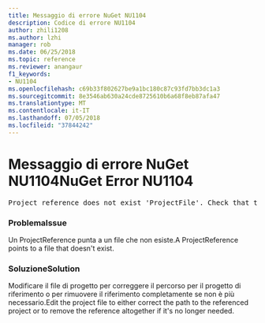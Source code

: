 ```yaml
---
title: Messaggio di errore NuGet NU1104
description: Codice di errore NU1104
author: zhili1208
ms.author: lzhi
manager: rob
ms.date: 06/25/2018
ms.topic: reference
ms.reviewer: anangaur
f1_keywords:
- NU1104
ms.openlocfilehash: c69b33f802627be9a1bc180c87c93fd7bb3dc1a3
ms.sourcegitcommit: 8e3546ab630a24cde8725610b6a68f8eb87afa47
ms.translationtype: MT
ms.contentlocale: it-IT
ms.lasthandoff: 07/05/2018
ms.locfileid: "37844242"
---
```

# <a name="nuget-error-nu1104"></a><span data-ttu-id="41e56-103">Messaggio di errore NuGet NU1104</span><span class="sxs-lookup"><span data-stu-id="41e56-103">NuGet Error NU1104</span></span>

<pre>Project reference does not exist 'ProjectFile'. Check that the project reference is valid and that the project file exists.</pre>

### <a name="issue"></a><span data-ttu-id="41e56-104">Problema</span><span class="sxs-lookup"><span data-stu-id="41e56-104">Issue</span></span>
<span data-ttu-id="41e56-105">Un ProjectReference punta a un file che non esiste.</span><span class="sxs-lookup"><span data-stu-id="41e56-105">A ProjectReference points to a file that doesn't exist.</span></span>

### <a name="solution"></a><span data-ttu-id="41e56-106">Soluzione</span><span class="sxs-lookup"><span data-stu-id="41e56-106">Solution</span></span>
<span data-ttu-id="41e56-107">Modificare il file di progetto per correggere il percorso per il progetto di riferimento o per rimuovere il riferimento completamente se non è più necessario.</span><span class="sxs-lookup"><span data-stu-id="41e56-107">Edit the project file to either correct the path to the referenced project or to remove the reference altogether if it's no longer needed.</span></span>